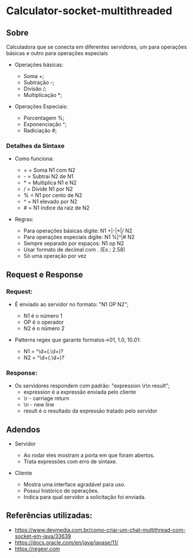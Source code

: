 # Calculator-socket-multithreaded

  ## Sobre

  Calculadora que se conecta em diferentes servidores, um para operações básicas e outro para operações especiais
  * Operações básicas:
    * Soma +;
    * Subtração -;
    * Divisão /;
    * Multiplicação *;
    
  * Operações Especiais:
    * Porcentagem %;
    * Exponenciação ^;
    * Radiciação #;
    
  ### Detalhes da Sintaxe
  
  * Como funciona:
    * \+ = Soma N1 com N2
    * \- = Subtrai N2 de N1
    * \* = Multiplica N1 e N2
    * \/ = Divide N1 por N2
    * \% = N1 por cento de N2
    * \^ = N1 elevado por N2
    * \# = N1 índice da raiz de N2
    
  * Regras:
    * Para operações básicas digite: N1 +|-|*|/ N2
    * Para operações especiais digite: N1 %|^|# N2
    * Sempre separado por espaços: N1 op N2
    * Usar formato de decimal com . (Ex.: 2.58)
    * Só uma operação por vez
    
  ## Request e Response
  
  ### Request:
  
  * É enviado ao servidor no formato: "N1 OP N2";
    * N1 é o número 1
    * OP é o operador
    * N2 é o número 2
  
  * Patterns regex que garante formatos->01, 1.0, 10.01:
    * N1 = ^\d+(\.\d+)?
    * N2 = ^\d+(\.\d+)?
    
  ### Response:
  
  * Os servidores respondem com padrão: "expression \r\n result";
    * expression é a expressão enviada pelo cliente
    * \r - carriage return
    * \n - new line
    * result é o resultado da expressão tratado pelo servidor

  ## Adendos

  * Servidor
    * Ao rodar eles mostram a porta em que foram abertos.
    * Trata expressões com erro de sintaxe.

  * Cliente
    * Mostra uma interface agradável para uso.
    * Possui histórico de operações.
    * Indica para qual servidor a solicitação foi enviada.

  ## Referências utilizadas:

  * https://www.devmedia.com.br/como-criar-um-chat-multithread-com-socket-em-java/33639
  * https://docs.oracle.com/en/java/javase/11/
  * https://regexr.com
